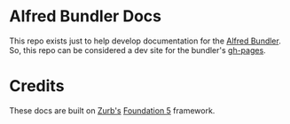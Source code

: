 # Alfred Bundler Docs

This repo exists just to help develop documentation for the [Alfred Bundler](https://www.github.com/shawnrice/alfred-bundler). So, this repo can be considered a dev site for the bundler's [gh-pages](http://shawnrice.github.io/alfred-bundler).


# Credits
These docs are built on [Zurb's](http://zurb.com/) [Foundation 5](http://foundation.zurb.com/) framework.